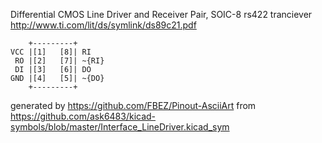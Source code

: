 Differential CMOS Line Driver and Receiver Pair, SOIC-8
rs422 tranciever
http://www.ti.com/lit/ds/symlink/ds89c21.pdf


	    +---------+
	VCC |[1]   [8]| RI
	 RO |[2]   [7]| ~{RI}
	 DI |[3]   [6]| DO
	GND |[4]   [5]| ~{DO}
	    +---------+


generated by https://github.com/FBEZ/Pinout-AsciiArt from https://github.com/ask6483/kicad-symbols/blob/master/Interface_LineDriver.kicad_sym